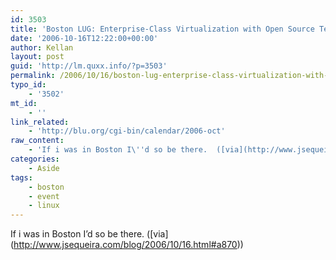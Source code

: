 ```yaml
---
id: 3503
title: 'Boston LUG: Enterprise-Class Virtualization with Open Source Technologies'
date: '2006-10-16T12:22:00+00:00'
author: Kellan
layout: post
guid: 'http://lm.quxx.info/?p=3503'
permalink: /2006/10/16/boston-lug-enterprise-class-virtualization-with-open-source-technologies/
typo_id:
    - '3502'
mt_id:
    - ''
link_related:
    - 'http://blu.org/cgi-bin/calendar/2006-oct'
raw_content:
    - 'If i was in Boston I\''d so be there.  ([via](http://www.jsequeira.com/blog/2006/10/16.html#a870))'
categories:
    - Aside
tags:
    - boston
    - event
    - linux
---
```


If i was in Boston I’d so be there. (\[via\](http://www.jsequeira.com/blog/2006/10/16.html#a870))